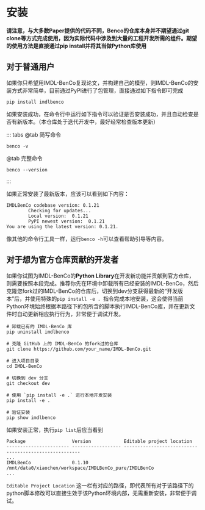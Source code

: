 # 安装

**请注意，与大多数Paper提供的代码不同，Benco的仓库本身并不期望通过git clone等方式完成使用，因为实际代码中涉及到大量的工程开发所需的组件。期望的使用方法是直接通过pip install并将其当做Python库使用**

## 对于普通用户
如果你只希望用IMDL-BenCo复现论文，并构建自己的模型，则IMDL-BenCo的安装方式非常简单，目前通过PyPI进行了包管理，直接通过如下指令即可完成
```shell
pip install imdlbenco
```
如果安装成功，在命令行中运行如下指令可以验证是否安装成功，并且自动检查是否有新版本。（本仓库处于迭代开发中，最好经常检查版本更新）


::: tabs
@tab 简写命令
```shell
benco -v 
```
@tab 完整命令
```shell
benco --version
```
:::


如果正常安装了最新版本，应该可以看到如下内容：
```
IMDLBenCo codebase version: 0.1.21
        Checking for updates...
        Local version:  0.1.21
        PyPI newest version:  0.1.21
You are using the latest version: 0.1.21.
```

像其他的命令行工具一样，运行`benco -h`可以查看帮助引导等内容。

## 对于想为官方仓库贡献的开发者
如果你试图为IMDL-BenCo的**Python Library**在开发新功能并贡献到官方仓库，则需要按照本段完成。推荐你先在环境中卸载所有已经安装的IMDL-BenCo，然后克隆您fork过的IMDL-BenCo的仓库后，切换到dev分支获得最新的“开发版本”后，并使用特殊的`pip install -e . `指令完成本地安装，这会使得当前Python环境始终根据本路径下的包所含的脚本执行IMDL-BenCo库，并在更新文件时自动更新相应执行行为，非常便于调试开发。

```shell
# 卸载已有的 IMDL-BenCo 库
pip uninstall imdlbenco

# 克隆 GitHub 上的 IMDL-BenCo 的fork过的仓库
git clone https://github.com/your_name/IMDL-BenCo.git

# 进入项目目录
cd IMDL-BenCo

# 切换到 dev 分支
git checkout dev

# 使用 `pip install -e .` 进行本地开发安装
pip install -e .

# 验证安装
pip show imdlbenco
```

如果安装正常，执行`pip list`后应当看到
```
Package                 Version            Editable project location
----------------------- ------------------ ------------------------------------------------------
...
IMDLBenCo               0.1.10             /mnt/data0/xiaochen/workspace/IMDLBenCo_pure/IMDLBenCo
...
```
`Editable Project Location` 这一栏有对应的路径，即代表所有对于该路径下的python脚本修改可以直接生效于该Python环境内部，无需重新安装，非常便于调试。
